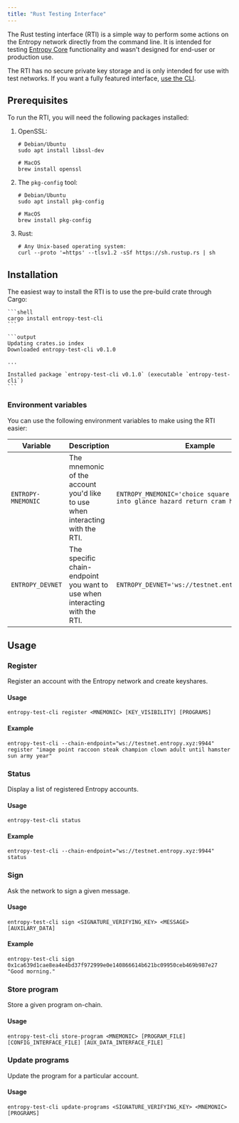 ```yaml
---
title: "Rust Testing Interface"
---
```


The Rust testing interface (RTI) is a simple way to perform some actions on the Entropy network directly from the command line. It is intended for testing [Entropy Core](https://github.com/entropyxyz/entropy-core) functionality and wasn't designed for end-user or production use.

The RTI has no secure private key storage and is only intended for use with test networks. If you want a fully featured interface, [use the CLI](./cli.md).

## Prerequisites

To run the RTI, you will need the following packages installed:

1. OpenSSL:

    ```shell
    # Debian/Ubuntu
    sudo apt install libssl-dev
    ```

    ```shell
    # MacOS
    brew install openssl 
    ```
    
2. The `pkg-config` tool:

    ```shell
    # Debian/Ubuntu
    sudo apt install pkg-config
    ```

    ```shell
    # MacOS
    brew install pkg-config
    ```

3. Rust:

    ```shell
    # Any Unix-based operating system:
    curl --proto '=https' --tlsv1.2 -sSf https://sh.rustup.rs | sh
    ```

## Installation

The easiest way to install the RTI is to use the pre-build crate through Cargo:

    ```shell
    cargo install entropy-test-cli
    ```

    ```output
    Updating crates.io index
    Downloaded entropy-test-cli v0.1.0

    ...

    Installed package `entropy-test-cli v0.1.0` (executable `entropy-test-cli`) 
    ```

### Environment variables

You can use the following environment variables to make using the RTI easier:

| Variable | Description | Example |
| -------- | ----------- | ------- |
| `ENTROPY-MNEMONIC` | The mnemonic of the account you'd like to use when interacting with the RTI. | `ENTROPY_MNEMONIC='choice square dance because into glance hazard return cram host snap deer'` |
| `ENTROPY_DEVNET` | The specific chain-endpoint you want to use when interacting with the RTI. | `ENTROPY_DEVNET='ws://testnet.entropy.xyz:9944'` |

## Usage

### Register

Register an account with the Entropy network and create keyshares.

#### Usage

```output
entropy-test-cli register <MNEMONIC> [KEY_VISIBILITY] [PROGRAMS]
```

#### Example

```shell
entropy-test-cli --chain-endpoint="ws://testnet.entropy.xyz:9944" register "image point raccoon steak champion clown adult until hamster sun army year"
```

### Status

Display a list of registered Entropy accounts.

#### Usage

```output
entropy-test-cli status
```

#### Example

```shell
entropy-test-cli --chain-endpoint="ws://testnet.entropy.xyz:9944" status
```

### Sign

Ask the network to sign a given message.

#### Usage

```output
entropy-test-cli sign <SIGNATURE_VERIFYING_KEY> <MESSAGE> [AUXILARY_DATA]
```

#### Example

```output
entropy-test-cli sign 0x1ca639d1cae8ea4e4bd37f972999e0e140866614b621bc09950ceb469b987e27 "Good morning."
```

### Store program

Store a given program on-chain.

#### Usage

```output
entropy-test-cli store-program <MNEMONIC> [PROGRAM_FILE] [CONFIG_INTERFACE_FILE] [AUX_DATA_INTERFACE_FILE]
```

### Update programs

Update the program for a particular account.

#### Usage

```output
entropy-test-cli update-programs <SIGNATURE_VERIFYING_KEY> <MNEMONIC> [PROGRAMS]
```
